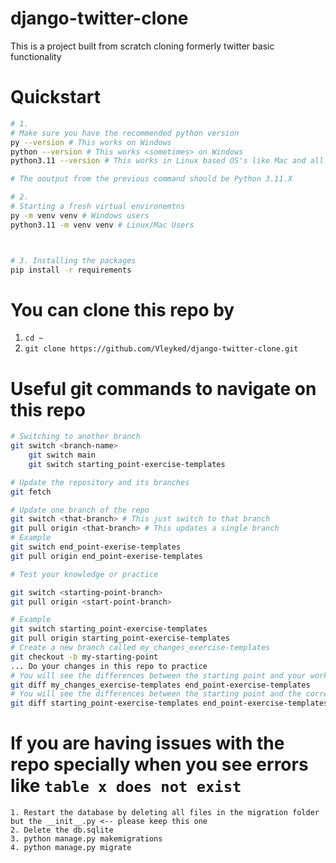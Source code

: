 # django-twitter-clone
This is a project built from scratch cloning formerly twitter basic functionality

# Quickstart
```bash
# 1. 
# Make sure you have the recommended python version
py --version # This works on Windows 
python --version # This works <sometimes> on Windows
python3.11 --version # This works in Linux based OS's like Mac and all Linux distros

# The ooutput from the previous command should be Python 3.11.X

# 2. 
# Starting a fresh virtual environemtns
py -m venv venv # Windows users
python3.11 -m venv venv # Linux/Mac Users



# 3. Installing the packages
pip install -r requirements

```

# You can clone this repo by
1. `cd ~`
2. `git clone https://github.com/Vleyked/django-twitter-clone.git`

# Useful git commands to navigate on this repo

```bash
# Switching to another branch
git switch <branch-name>
    git switch main
    git switch starting_point-exercise-templates

# Update the repository and its branches
git fetch

# Update one branch of the repo
git switch <that-branch> # This just switch to that branch
git pull origin <that-branch> # This updates a single branch
# Example
git switch end_point-exerise-templates
git pull origin end_point-exerise-templates

# Test your knowledge or practice

git switch <starting-point-branch>
git pull origin <start-point-branch> 

# Example
git switch starting_point-exercise-templates
git pull origin starting_point-exercise-templates
# Create a new branch called my_changes_exercise-templates
git checkout -b my-starting-point
... Do your changes in this repo to practice
# You will see the differences between the starting point and your work
git diff my_changes_exercise-templates end_point-exercise-templates
# You will see the differences between the starting point and the corrected work
git diff starting_point-exercise-templates end_point-exercise-templates
```
# If you are having issues with the repo specially when you see errors like `table x does not exist`
```
1. Restart the database by deleting all files in the migration folder but the __init__.py <-- please keep this one 
2. Delete the db.sqlite
3. python manage.py makemigrations
4. python manage.py migrate
```
